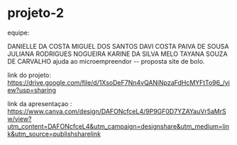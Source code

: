 # projeto-2
equipe:

DANIELLE DA COSTA MIGUEL DOS SANTOS
DAVI COSTA PAIVA DE SOUSA
JULIANA RODRIGUES NOGUEIRA
KARINE DA SILVA MELO
TAYANA SOUZA DE CARVALHO
ajuda  ao microempreendor -- proposta site de bolo.

link do projeto:
https://drive.google.com/file/d/1XsoDeF7Nn4vQANiNpzaFdHcMYFtTo96_/view?usp=sharing

link da apresentaçao :
https://www.canva.com/design/DAFONcfceL4/9P9GF0D7YZAYauVr5aMrSw/view?utm_content=DAFONcfceL4&utm_campaign=designshare&utm_medium=link&utm_source=publishsharelink
